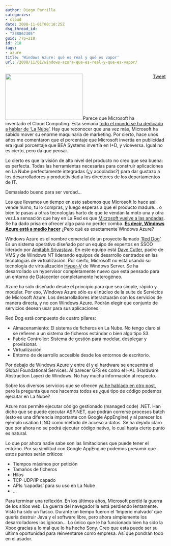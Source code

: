 ```yaml
---
author: Diego Parrilla
categories:
- cloud
date: 2008-11-01T00:18:25Z
dsq_thread_id:
- "238862305"
guid: /?p=218
id: 218
tags:
- azure
title: 'Windows Azure: qué es real y qué es vapor'
url: /2008/11/01/windows-azure-que-es-real-y-que-es-vapor/
---
```


<div style="float: right; margin-left: 10px;">
  <a href="https://twitter.com/share" class="twitter-share-button" data-via="nubeblog" data-hashtags="azure" data-count="vertical" data-url="/2008/11/01/windows-azure-que-es-real-y-que-es-vapor/">Tweet</a>
</div>

[<img class="aligncenter size-full wp-image-200" title="windowsazure" src="/wp-content/uploads/windowsazure.jpg" alt="" width="244" height="145" />](/wp-content/uploads/windowsazure.jpg)Parece que Microsoft ha inventado el Cloud Computing. Esta semana [todo el mundo se ha dedicado a hablar de &#8216;La Nube&#8217;](http://www.publico.es/ciencias/169577/apuntan/cloud/computing). Hay que reconocer que una vez más, Microsoft ha sabido mover su enorme maquinaria de marketing. Por cierto, hace unos años me comentaron que el porcentaje que Microsoft invertía en publicidad era igual porcentaje que BEA Systems invertía en I+D, y viceversa. Igual no es cierto, pero da que pensar.

Lo cierto es que la visión de alto nivel del producto no creo que sea buena: es perfecta. Todas las herramientas necesarias para construir aplicaciones en La Nube perfectamente integradas (¿y acopladas?) para dar gustazo a los desarrolladores y productividad a los directores de los departamentos de IT.

Demasiado bueno para ser verdad&#8230;

Los que llevamos un tiempo en esto sabemos que Microsoft lo hace así: vende humo, tu lo compras, y luego esperas a que el producto madure&#8230; o bien te pasas a otras tecnologías harto de que te vendan la moto una y otra vez.La sensación que hay en La Red es que [Microsoft vuelve a las andadas](http://www.informationweek.com/blog/main/archives/2008/10/is_the_cloud_th.html). Se ha dado prisa en ofrecer algo para no perder comba. **[Es decir, Windows Azure está a medio hacer](http://news.cnet.com/8301-13860_3-10076588-56.html)** ¿Pero qué es exactamente Windows Azure?

Windows Azure es el nombre comercial de un proyecto llamado [&#8216;Red Dog&#8217;](http://www.liveside.net/main/archive/2008/04/09/red-dog-ray-ozzie-s-answer-to-the-google-app-engine.aspx). Es un sistema operativo diseñado por un equipo de expertos en SSOO liderado por [Amitabh Srivastava](http://www.microsoft.com/presspass/exec/srivastava/default.aspx). En este equipo está [Dave Cutler](http://en.wikipedia.org/wiki/Dave_Cutler_(software_engineer)), padre de VMS y de Windows NT liderando equipos de desarrollo centrados en las tecnologías de virtualización. Por cierto, Microsoft no está usando su tecnología de virtualización <a href="http://en.wikipedia.org/wiki/Hyper-V" target="_blank">Hyper-V</a> de Windows Server. Se ha desarrollado un hypervisor completamente nuevo que está pensado para un entorno de Datacenter completamente heterogéneo.

Azure ha sido diseñado desde el principio para que sea simple, rápido y modular. Por eso, Windows Azure sólo es el núcleo de la suite de Servicios de Microsoft Azure. Los desarrolladores interactuarán con los servicios de manera directa, y no con Windows Azure. Podrán elegir que conjunto de servicios desean usar para sus aplicaciones.

Red Dog está compuesto de cuatro pilares:

  * Almacenamiento: El sistema de ficheros en La Nube. No tengo claro si se refieren a un sistema de ficheros estándar o bien algo tipo S3.
  * Fabric Controller: Sistema de gestión para modelar, desplegar y provisionar.
  * Virtualización
  * Entorno de desarrollo accesible desde los entornos de escritorio.

Por debajo de Windows Azure y entre él y el hardware se encuentra el Global Foundational Services. Al parecer GFS es como el HAL (Hardware Abstraction Layer) de Windows. No hay mucha información al respecto.

Sobre los diversos servicios que se ofrecen [ya he hablado en otro post](/2008/10/29/microsoft-azure-services-platform-la-apuesta-paas-de-microsoft/), pero la pregunta que nos hacemos todos es ¿qué tipo de código podemos ejecutar en La Nube?

Azure nos permite ejecutar código gestionado (managed code) .NET. Han dicho que se puede ejecutar ASP.NET, que podrán correrse procesos batch (esto es una diferencia importante con Google AppEngine) y al parecer los ejemplo usaban LINQ como método de acceso a datos. Se ha dejado claro que por ahora no se podrá ejecutar código nativo, lo cual hasta cierto punto es natural.

Lo que por ahora nadie sabe son las limitaciones que puede tener el entorno. Por su similitud con Google AppEngine podemos presumir que estos puntos serán críticos:

  * Tiempos máximos por petición
  * Tamaños de ficheros
  * Hilos
  * TCP-UDP/IP capado
  * APIs &#8216;capadas&#8217; para su uso en La Nube
  * &#8230;

Para terminar una reflexión. En los últimos años, Microsoft perdió la guerra de los sitios web. La guerra del navegador la está perdiendo lentamente. Vista ha sido un fiasco. Durante un tiempo fueron el &#8216;Imperio malvado&#8217; que quería destruir Java y el software libre, pero ahora simplemente los desarrolladores los ignoran&#8230; Lo único que le ha funcionado bien ha sido la Xbox gracias a lo mal que lo ha hecho Sony. Creo que esta puede ser su última oportunidad para reinventarse como empresa. Así que pondrán todo en el asador.
